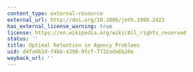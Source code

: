 ```yaml
---
content_type: external-resource
external_url: http://doi.org/10.1006/jeth.1998.2422
has_external_license_warning: true
license: https://en.wikipedia.org/wiki/All_rights_reserved
status: ''
title: Optimal Retention in Agency Problems
uid: d4fa661d-f4bb-4398-9fcf-7732ada6b26e
wayback_url: ''
---
```

